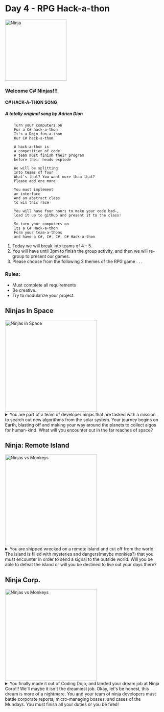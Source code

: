 # Day 4 - RPG Hack-a-thon

<img src="https://mrcoderdojo.org/dojo/wp-content/uploads/2018/11/ninja.jpg" alt="Ninja" width="200px" />

### Welcome C# Ninjas!!!

#### C# HACK-A-THON SONG
##### A totally original song by Adrien Dion
```
    Turn your computers on
    For a C# hack-a-thon
    It's a Dojo fun-a-thon
    Our C# hack-a-thon

    A hack-a-thon is
    a competition of code
    A team must finish their program
    before their heads explode

    We will be splitting
    Into teams of four
    What's that? You want more than that?
    Please add one more

    You must implement
    an interface
    And an abstract class
    to win this race

    You will have four hours to make your code bad-,
    load it up to github and present it to the class!

    So turn your computers on
    Its a C# Hack-a-thon
    Form your team-a-thons
    and have a C#, C#, C#, C# Hack-a-thon

```

1. Today we will break into teams of 4 - 5.<br>
2. You will have until 3pm to finish the group activity, and then we will re-group to present our games.
3. Please choose from the following 3 themes of the RPG game . . . 


### Rules:
<ul>
    <li>Must complete all requirements</li>
    <li>Be creative.</li>
    <li>Try to modularize your project.</li>
</ul>


## Ninjas In Space
<img src="https://github.com/adion81/c-sharp-lectures/blob/master/assets/NinjasInSpace.png" alt="Ninjas in Space" width="300px" >


<details>
    <summary>You are part of a team of developer ninjas that are tasked with a mission to search out new algorithms from the solar system.  Your journey begins on Earth, blasting off and making your way around the planets to collect algos for human-kind.  What will you encounter out in the far reaches of space?</summary>
    Requirements:
    <ul>
        <li>Must implement abstract classes and at least 1 interface</li>
        <li>Must impelement 3 different levels of Heros, and Enemies</li>
        <li>Create a text based narrative around the theme.</li>
        <li>Allow the player to make choices about the encounters</li>
    </ul>
    [Repo Link](https://github.com/adion81/cSharp-ninjasInSpace)

</details>


## Ninja: Remote Island
<img src="https://github.com/adion81/c-sharp-lectures/blob/master/assets/NinjasVsMonkey.png" alt="Ninjas vs Monkeys" width="300px">

<details>
    <summary>You are shipped wrecked on a remote island and cut off from the world.  The island is filled with mysteries and dangers(maybe monkies?) that you must encounter in order to send a signal to the outside world.  Will you be able to defeat the island or will you be destined to live out your days there?</summary>
    Requirements:
    <ul>
        <li>Must implement abstract classes and at least 1 interface</li>
        <li>Must impelement 3 different child classes of Heros, and Enemies</li>
        <li>Create a text based narrative around the theme.</li>
        <li>Allow the player to make choices about the encounters</li>
    </ul>
    [Repo Link](https://github.com/adion81/cSharp-NinjaRemoteIsland)

</details>

## Ninja Corp.
<img src="https://github.com/adion81/c-sharp-lectures/blob/master/assets/Ninja%20Corp..png" alt="Ninjas vs Monkeys" width="300px">

<details>
    <summary>You finally made it out of Coding Dojo, and landed your dream job at Ninja Corp!!!  We'll maybe it isn't the dreamiest job.  Okay, let's be honest, this dream is more of a nightmare.  You and your team of ninja developers must battle corporate reports, micro-managing bosses, and cases of the Mundays.  You must finish all your duties or you be fired!</summary>
    Requirements:
    <ul>
        <li>Must implement abstract classes and at least 1 interface</li>
        <li>Must impelement 3 different levels of Heros, and Enemies</li>
        <li>Create a text based narrative around the theme.</li>
        <li>Allow the player to make choices about the encounters</li>
    </ul>
    [Repo Link](https://github.com/adion81/cSharp-DojoCorp)
</details>